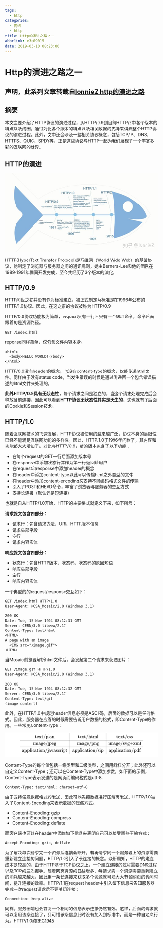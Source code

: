 ```yaml
---
tags:
  - http
categories:
  - 网络
  - http
title: Http的演进之路之一
abbrlink: e3e09015
date: 2019-03-10 08:23:00
---
```

# Http的演进之路之一

## 声明，此系列文章转载自[lonnieZ http的演进之路](https://www.zhihu.com/people/lonniez/activities)

## **摘要**

本文主要介绍了HTTP协议的演进过程，从HTTP/0.9到目前HTTP/2中各个版本的特点以及成因。通过对比各个版本的特点以及相关数据的支持来讲解整个HTTP协议的演进过程。此外，文中还会涉及一些相关协议概念，包括TCP/IP、DNS、HTTPS、QUIC、SPDY等，正是这些协议与HTTP一起为我们展现了一个丰富多彩的互联网的世界。

## **HTTP的演进**

![upload successful](/images/pasted-209.png)

HTTP(HyperText Transfer Protocol)是万维网（World Wide Web）的基础协议，她制定了浏览器与服务器之间的通讯规则，她由Berners-Lee和他的团队在1989-1991年期间开发完成，至今共经历了3个版本的演化。

<!-- more -->
## **HTTP/0.9**

HTTP问世之初并没有作为标准建立，被正式制定为标准是在1996年公布的HTTP/1.0协议。因此，在这之前的协议被称为HTTP/0.9

HTTP/0.9协议功能极为简单，request只有一行且只有一个GET命令，命令后面跟着的是资源路径。

```text
GET /index.html
```

reponse同样简单，仅包含文件内容本身。

```text
<html>
  <body>HELLO WORLD!</body>
</html>
```

HTTP/0.9没有header的概念，也没有content-type的概念，仅能传递html文件。同样由于没有status code，当发生错误的时候是通过传递回一个包含错误描述的html文件来处理的。

**此外HTTP/0.9具有无状态性**，每个请求之间是独立的，当这个请求处理完成后会释放当前连接，因此可以看到**HTTP协议无状态性其实是天生的**，这也就有了后面的Cookie和Session技术。

## **HTTP/1.0**

随着互联网技术的飞速发展，HTTP协议被使用的越来越广泛，协议本身的局限性已经不能满足互联网功能的多样性。因此，HTTP/1.0于1996年问世了，其内容和功能都大大增加了。对比与HTTP/0.9，新的版本包含了以下功能：

- 在每个request的GET一行后面添加版本号
- 在response中添加状态行并作为第一行返回给用户
- 在request和response中添加header的概念
- 在header中添加content-type以此可以传输html之外类型的文件
- 在header中添加content-encoding来支持不同编码格式文件的传输
- 引入了POST和HEAD命令，丰富了浏览器与服务器的交互方式
- 支持长连接（默认还是短连接）

也就是自从HTTP/1.0开始，HTTP的主要格式就定义下来，如下所示：

**请求报文包含四部分：**

- 请求行：包含请求方法、URI、HTTP版本信息
- 请求头部字段
- 空行
- 请求内容实体

**响应报文包含四部分：**

- 状态行：包含HTTP版本、状态码、状态码的原因短语
- 响应头部字段
- 空行
- 响应内容实体

一个典型的的request/response交互如下：

```text
GET /index.html HTTP/1.0
User-Agent: NCSA_Mosaic/2.0 (Windows 3.1)

200 OK
Date: Tue, 15 Nov 1994 08:12:31 GMT
Server: CERN/3.0 libwww/2.17
Content-Type: text/html
<HTML>
A page with an image
  <IMG src="/image.gif">
<HTML>
```

当Mosaic浏览器解析html文件后，会发起第二个请求来获取图片：

```http
GET /image.gif HTTP/1.0
User-Agent: NCSA_Mosaic/2.0 (Windows 3.1)

200 OK
Date: Tue, 15 Nov 1994 08:12:32 GMT
Server: CERN/3.0 libwww/2.17
Content-Type: text/gif
(image content)
```

此外，在HTTP/1.0中规定header信息必须是ASCII码，后面的数据可以是任何格式。因此，服务器在应答的时候需要告诉用户数据的格式，即Content-Type的作用。一些常见Content-Type：

![upload successful](/images/pasted-210.png)

Content-Type的每个值包括一级类型和二级类型，之间用斜杠分开；此外还可以自定义Content-Type；还可以在Content-Type中添加参数，如下面的示例，Content-Type表示发送的是网页而编码格式是utf-8.

```http
Content-Type: text/html; charset=utf-8
```

由于支持任意数据格式的发送，因此可以先把数据进行压缩再发送。HTTP/1.0进入了Content-Encoding来表示数据的压缩方式。

- Content-Encoding: gzip
- Content-Encoding: compress
- Content-Encoding: deflate

而客户端也可以在header中添加如下信息来表明自己可以接受哪些压缩方式：

```http
Accept-Encoding: gzip, deflate
```

为了解决每次请求完一个资源后连接会断开，若再请求同一个服务器上的资源需要重新建立连接的问题，HTTP/1.0引入了长连接的概念。众所周知，HTTP的建连成本是较高的，由于HTTP基于TCP协议之上，一个建立连接的过程需要DNS过程以及TCP的三次握手。随着网页资源的日益增多，每请求完一个资源需要重新建立的消耗越来越大，因此用一条长连接来获取多个资源就可以大大节省网页的访问时间，提升连接的效率。HTTP/1.1在request header中引入如下信息来告知服务器完成一次request请求后不要关闭连接：

```http
Connection: keep-alive
```

同样，服务器端也会答复一个相同的信息表示连接仍然有效。这样，后面的请求就可以复用该条连接了，只可惜该条信息此时没有加入到标准中，而是一种自定义行为。HTTP/1.0的[RFC1945](http://link.zhihu.com/?target=https%3A//tools.ietf.org/html/rfc1945)